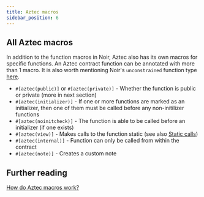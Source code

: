 ```yaml
---
title: Aztec macros
sidebar_position: 6
---
```


## All Aztec macros

In addition to the function macros in Noir, Aztec also has its own macros for specific functions. An Aztec contract function can be annotated with more than 1 macro.
It is also worth mentioning Noir's `unconstrained` function type [here](https://noir-lang.org/docs/noir/concepts/unconstrained/).

- `#[aztec(public)]` or `#[aztec(private)]` - Whether the function is public or private (more in next section)
- `#[aztec(initializer)]` - If one or more functions are marked as an initializer, then one of them must be called before any non-initilizer functions
- `#[aztec(noinitcheck)]` - The function is able to be called before an initializer (if one exists)
- `#[aztec(view)]` - Makes calls to the function static (see also [Static calls](../../../../protocol-specs/calls/static-calls))
- `#[aztec(internal)]` - Function can only be called from within the contract
- `#[aztec(note)]` - Creates a custom note

## Further reading
[How do Aztec macros work?](../../aztec/concepts/smart_contracts/functions/inner_workings.md)

